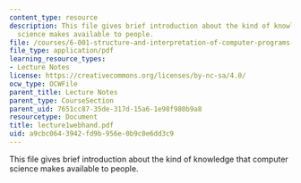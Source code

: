 ```yaml
---
content_type: resource
description: This file gives brief introduction about the kind of knowledge that computer
  science makes available to people.
file: /courses/6-001-structure-and-interpretation-of-computer-programs-spring-2005/a9cbc0643942fd9b956e0b9c0e6dd3c9_lecture1webhand.pdf
file_type: application/pdf
learning_resource_types:
- Lecture Notes
license: https://creativecommons.org/licenses/by-nc-sa/4.0/
ocw_type: OCWFile
parent_title: Lecture Notes
parent_type: CourseSection
parent_uid: 7651cc87-35de-317d-15a6-1e98f980b9a8
resourcetype: Document
title: lecture1webhand.pdf
uid: a9cbc064-3942-fd9b-956e-0b9c0e6dd3c9
---
```

This file gives brief introduction about the kind of knowledge that computer science makes available to people.